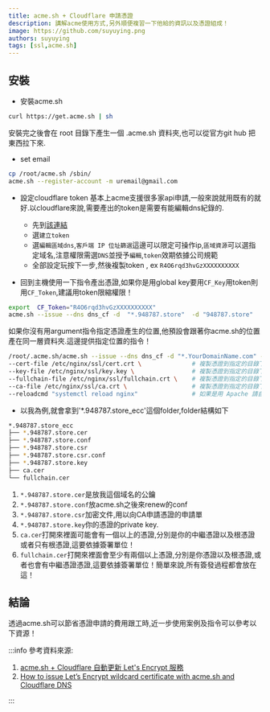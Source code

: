 ```yaml
---
title: acme.sh + Cloudflare 申請憑證
description: 講解acme使用方式,另外順便複習一下他給的資訊以及憑證組成！
image: https://github.com/suyuying.png
authors: suyuying
tags: [ssl,acme.sh]
---
```


## 安裝

- 安裝acme.sh

```bash
curl https://get.acme.sh | sh
```

安裝完之後會在 root 目錄下產生一個 .acme.sh 資料夾,也可以從官方git hub 把東西拉下來.

- set email

```bash
cp /root/acme.sh /sbin/
acme.sh --register-account -m uremail@gmail.com
```

- 設定cloudflare token
基本上acme支援很多家api申請,一般來說就用既有的就好.以cloudflare來說,需要產出的token是需要有能編輯dns紀錄的.
  - 先到[該連結](https://dash.cloudflare.com/profile/api-tokens)
  - 選`建立token`
  - 選`編輯區域dns`,`客戶端 IP 位址篩選`這邊可以限定可操作ip,`區域資源`可以選指定域名,注意權限需選`DNS`並授予`編輯`,`token`效期依據公司規範
  - 全部設定玩按下一步,然後複製token , ex `R4O6rqd3hvGzXXXXXXXXXX`

- 回到主機使用一下指令產出憑證,如果你是用global key要用`CF_Key`用token則用`CF_Token`,建議用token限縮權限！

```bash
export  CF_Token="R4O6rqd3hvGzXXXXXXXXXX"
acme.sh --issue --dns dns_cf -d  "*.948787.store"  -d "948787.store"
```

如果你沒有用argument指令指定憑證產生的位置,他預設會跟著你acme.sh的位置產在同一層資料夾.這邊提供指定位置的指令！

```bash
/root/.acme.sh/acme.sh --issue --dns dns_cf -d "*.YourDomainName.com" -d "YourDomainName.com" --log \
--cert-file /etc/nginx/ssl/cert.crt \              # 複製憑證到指定的目錄下面
--key-file /etc/nginx/ssl/key.key \                # 複製憑證到指定的目錄下面
--fullchain-file /etc/nginx/ssl/fullchain.crt \    # 複製憑證到指定的目錄下面
--ca-file /etc/nginx/ssl/ca.crt \                  # 複製憑證到指定的目錄下面
--reloadcmd "systemctl reload nginx"               # 如果是用 Apache 請自己修改
```

- 以我為例,就會拿到'*.948787.store_ecc'這個folder,folder結構如下

```bash
*.948787.store_ecc
├── *.948787.store.cer
├── *.948787.store.conf
├── *.948787.store.csr
├── *.948787.store.csr.conf
├── *.948787.store.key
├── ca.cer
└── fullchain.cer
```

1. `*.948787.store.cer`是放我這個域名的公鑰
2. `*.948787.store.conf`放acme.sh之後來renew的conf
3. `*.948787.store.csr`加密文件,用以向CA申請憑證的申請單
4. `*.948787.store.key`你的憑證的private key.
5. `ca.cer`打開來裡面可能會有一個以上的憑證,分別是你的中繼憑證以及根憑證或者只有根憑證,這要依據簽署單位！
6. `fullchain.cer`打開來裡面會至少有兩個以上憑證,分別是你憑證以及根憑證,或者也會有中繼憑證憑證,這要依據簽署單位！簡單來說,所有簽發過程都會放在這！

## 結論

透過acme.sh可以節省憑證申請的費用跟工時,近一步使用案例及指令可以參考以下資源！

:::info
參考資料來源:

1. [acme.sh + Cloudflare 自動更新 Let's Encrypt 服務](https://xn--wiki-k24c.freedomstu.com/books/%E7%B6%B2%E7%AB%99%E6%9E%B6%E8%A8%AD%E8%A8%98%E9%8C%84/page/acmesh-cloudflare-%E8%87%AA%E5%8B%95%E6%9B%B4%E6%96%B0-lets-encrypt-%E6%9C%8D%E5%8B%99)
2. [How to issue Let’s Encrypt wildcard certificate with acme.sh and Cloudflare DNS](https://www.cyberciti.biz/faq/issue-lets-encrypt-wildcard-certificate-with-acme-sh-and-cloudflare-dns/)

:::
